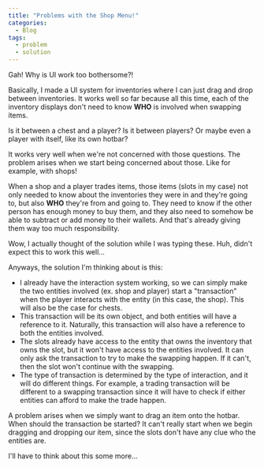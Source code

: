 ```yaml
---
title: "Problems with the Shop Menu!"
categories:
  - Blog
tags:
  - problem
  - solution
---
```


Gah! Why is UI work too bothersome?!

Basically, I made a UI system for inventories where I can just drag and drop between inventories. It works well so far because all this time, each of the inventory displays don't need to know **WHO** is involved when swapping items.

Is it between a chest and a player? Is it between players? Or maybe even a player with itself, like its own hotbar?

It works very well when we're not concerned with those questions. The problem arises when we start being concerned about those. Like for example, with shops!

When a shop and a player trades items, those items (slots in my case) not only needed to know about the inventories they were in and they're going to, but also **WHO** they're from and going to. They need to know if the other person has enough money to buy them, and they also need to somehow be able to subtract or add money to their wallets. And that's already giving them way too much responsibility.

Wow, I actually thought of the solution while I was typing these. Huh, didn't expect this to work this well...

Anyways, the solution I'm thinking about is this:

- I already have the interaction system working, so we can simply make the two entities involved (ex. shop and player) start a "transaction" when the player interacts with the entity (in this case, the shop). This will also be the case for chests.
- This transaction will be its own object, and both entities will have a reference to it. Naturally, this transaction will also have a reference to both the entities involved.
- The slots already have access to the entity that owns the inventory that owns the slot, but it won't have access to the entities involved. It can only ask the transaction to try to make the swapping happen. If it can't, then the slot won't continue with the swapping.
- The type of transaction is determined by the type of interaction, and it will do different things. For example, a trading transaction will be different to a swapping transaction since it will have to check if either entities can afford to make the trade happen.

A problem arises when we simply want to drag an item onto the hotbar. When should the transaction be started? It can't really start when we begin dragging and dropping our item, since the slots don't have any clue who the entities are.

I'll have to think about this some more...
